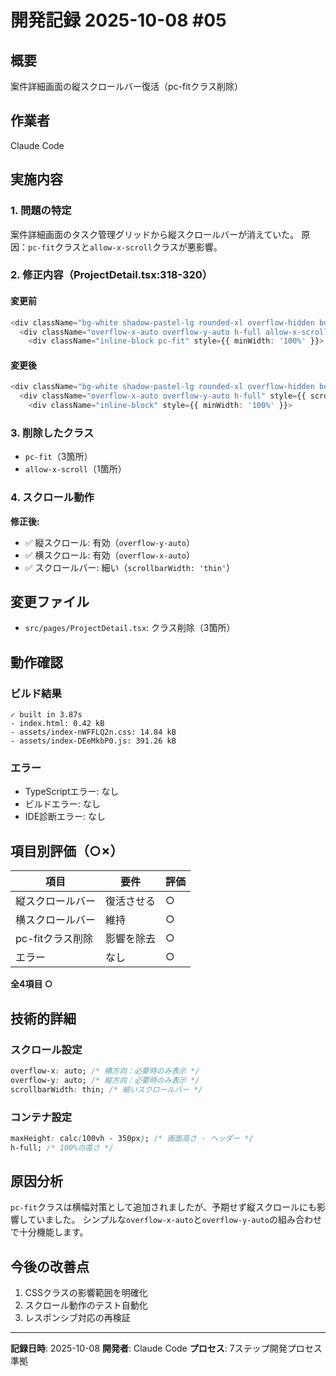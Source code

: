 # 開発記録 2025-10-08 #05

## 概要
案件詳細画面の縦スクロールバー復活（pc-fitクラス削除）

## 作業者
Claude Code

## 実施内容

### 1. 問題の特定

案件詳細画面のタスク管理グリッドから縦スクロールバーが消えていた。
原因：`pc-fit`クラスと`allow-x-scroll`クラスが悪影響。

### 2. 修正内容（ProjectDetail.tsx:318-320）

#### 変更前
```typescript
<div className="bg-white shadow-pastel-lg rounded-xl overflow-hidden border-2 border-gray-300 pc-fit" style={{ maxHeight: 'calc(100vh - 350px)' }}>
  <div className="overflow-x-auto overflow-y-auto h-full allow-x-scroll" style={{ scrollbarWidth: 'thin' }}>
    <div className="inline-block pc-fit" style={{ minWidth: '100%' }}>
```

#### 変更後
```typescript
<div className="bg-white shadow-pastel-lg rounded-xl overflow-hidden border-2 border-gray-300" style={{ maxHeight: 'calc(100vh - 350px)' }}>
  <div className="overflow-x-auto overflow-y-auto h-full" style={{ scrollbarWidth: 'thin' }}>
    <div className="inline-block" style={{ minWidth: '100%' }}>
```

### 3. 削除したクラス

- `pc-fit`（3箇所）
- `allow-x-scroll`（1箇所）

### 4. スクロール動作

**修正後:**
- ✅ 縦スクロール: 有効（`overflow-y-auto`）
- ✅ 横スクロール: 有効（`overflow-x-auto`）
- ✅ スクロールバー: 細い（`scrollbarWidth: 'thin'`）

## 変更ファイル
- `src/pages/ProjectDetail.tsx`: クラス削除（3箇所）

## 動作確認

### ビルド結果
```
✓ built in 3.87s
- index.html: 0.42 kB
- assets/index-nWFFLQ2n.css: 14.84 kB
- assets/index-DEeMkbP0.js: 391.26 kB
```

### エラー
- TypeScriptエラー: なし
- ビルドエラー: なし
- IDE診断エラー: なし

## 項目別評価（○×）

| 項目 | 要件 | 評価 |
|------|------|------|
| 縦スクロールバー | 復活させる | ○ |
| 横スクロールバー | 維持 | ○ |
| pc-fitクラス削除 | 影響を除去 | ○ |
| エラー | なし | ○ |

**全4項目 ○**

## 技術的詳細

### スクロール設定
```css
overflow-x: auto; /* 横方向：必要時のみ表示 */
overflow-y: auto; /* 縦方向：必要時のみ表示 */
scrollbarWidth: thin; /* 細いスクロールバー */
```

### コンテナ設定
```css
maxHeight: calc(100vh - 350px); /* 画面高さ - ヘッダー */
h-full; /* 100%の高さ */
```

## 原因分析

`pc-fit`クラスは横幅対策として追加されましたが、予期せず縦スクロールにも影響していました。
シンプルな`overflow-x-auto`と`overflow-y-auto`の組み合わせで十分機能します。

## 今後の改善点
1. CSSクラスの影響範囲を明確化
2. スクロール動作のテスト自動化
3. レスポンシブ対応の再検証

---

**記録日時**: 2025-10-08
**開発者**: Claude Code
**プロセス**: 7ステップ開発プロセス準拠
